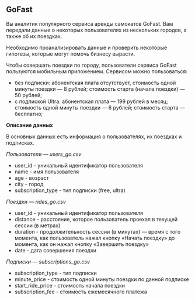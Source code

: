 ## GoFast
Вы аналитик популярного сервиса аренды самокатов GoFast. Вам передали данные о некоторых пользователях из нескольких городов, а также об их поездках. 

Необходимо проанализировать данные и проверить некоторые гипотезы, которые могут помочь бизнесу вырасти.

Чтобы совершать поездки по городу, пользователи сервиса GoFast пользуются мобильным приложением. Сервисом можно пользоваться:
- без подписки: абонентская плата отсутствует, стоимость одной минуты поездки — 8 рублей; стоимость старта (начала поездки) — 50 рублей;
- с подпиской Ultra: абонентская плата — 199 рублей в месяц; стоимость одной минуты поездки — 6 рублей; стоимость старта —бесплатно;

**Описание данных**

В основных данных есть информация о пользователях, их поездках и подписках.

*Пользователи — users_go.csv*
- user_id -	уникальный идентификатор пользователя
- name - имя пользователя
- age -	возраст
- city - город
- subscription_type - тип подписки (free, ultra)

*Поездки — rides_go.csv*
- user_id -	уникальный идентификатор пользователя
- distance - расстояние, которое пользователь проехал в текущей сессии (в метрах)
- duration - продолжительность сессии (в минутах) — время с того момента, как пользователь нажал кнопку «Начать поездку» до момента, как он нажал кнопку «Завершить поездку»
- date - дата совершения поездки

*Подписки — subscriptions_go.csv*
- subscription_type - тип подписки
- minute_price - стоимость одной минуты поездки по данной подписке
- start_ride_price - стоимость начала поездки
- subscription_fee - стоимость ежемесячного платежа
